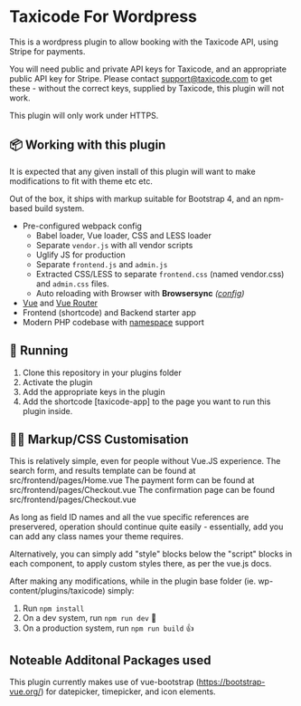 # Taxicode For Wordpress

This is a wordpress plugin to allow booking with the Taxicode API, using Stripe for payments.

You will need public and private API keys for Taxicode, and an appropriate public API key for Stripe.  Please contact support@taxicode.com to get these - without the correct keys, supplied by Taxicode, this plugin will not work.

This plugin will only work under HTTPS.

## 📦 Working with this plugin

It is expected that any given install of this plugin will want to make modifications to fit with theme etc etc.

Out of the box, it ships with markup suitable for Bootstrap 4, and an npm-based build system.

 - Pre-configured webpack config
   - Babel loader, Vue loader, CSS and LESS loader
   - Separate `vendor.js` with all vendor scripts
   - Uglify JS for production
   - Separate `frontend.js` and `admin.js`
   - Extracted CSS/LESS to separate `frontend.css` (named vendor.css) and `admin.css` files.
   - Auto reloading with Browser with **Browsersync** *([config](config.json))*
 - [Vue](https://vuejs.org/) and [Vue Router](https://router.vuejs.org/en/)
 - Frontend (shortcode) and Backend starter app
 - Modern PHP codebase with [namespace](http://php.net/manual/en/language.namespaces.php) support


## 🚚 Running

1. Clone this repository in your plugins folder
1. Activate the plugin
1. Add the appropriate keys in the plugin
1. Add the shortcode [taxicode-app] to the page you want to run this plugin inside.

## 👨‍💻 Markup/CSS Customisation

This is relatively simple, even for people without Vue.JS experience.
The search form, and results template can be found at src/frontend/pages/Home.vue
The payment form can be found at src/frontend/pages/Checkout.vue
The confirmation page can be found src/frontend/pages/Checkout.vue

As long as field ID names and all the vue specific references are preservered,
operation should continue quite easily - essentially, add you can add any
class names your theme requires.

Alternatively, you can simply add "style" blocks below the "script" blocks in each
component, to apply custom styles there, as per the vue.js docs.

After making any modifications, while in the plugin base folder
(ie. wp-content/plugins/taxicode) simply:

1. Run `npm install`
1. On a dev system, run `npm run dev` 🤘
1. On a production system, run `npm run build` 👍

## Noteable Additonal Packages used

This plugin currently makes use of
vue-bootstrap (https://bootstrap-vue.org/) for
datepicker, timepicker, and icon elements.
